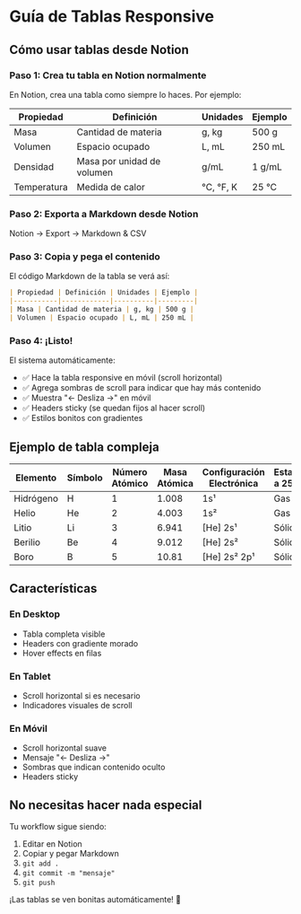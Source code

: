 # Guía de Tablas Responsive

## Cómo usar tablas desde Notion

### Paso 1: Crea tu tabla en Notion normalmente

En Notion, crea una tabla como siempre lo haces. Por ejemplo:

| Propiedad | Definición | Unidades | Ejemplo |
|-----------|------------|----------|---------|
| Masa | Cantidad de materia | g, kg | 500 g |
| Volumen | Espacio ocupado | L, mL | 250 mL |
| Densidad | Masa por unidad de volumen | g/mL | 1 g/mL |
| Temperatura | Medida de calor | °C, °F, K | 25 °C |

### Paso 2: Exporta a Markdown desde Notion

Notion → Export → Markdown & CSV

### Paso 3: Copia y pega el contenido

El código Markdown de la tabla se verá así:

```markdown
| Propiedad | Definición | Unidades | Ejemplo |
|-----------|------------|----------|---------|
| Masa | Cantidad de materia | g, kg | 500 g |
| Volumen | Espacio ocupado | L, mL | 250 mL |
```

### Paso 4: ¡Listo!

El sistema automáticamente:
- ✅ Hace la tabla responsive en móvil (scroll horizontal)
- ✅ Agrega sombras de scroll para indicar que hay más contenido
- ✅ Muestra "← Desliza →" en móvil
- ✅ Headers sticky (se quedan fijos al hacer scroll)
- ✅ Estilos bonitos con gradientes

## Ejemplo de tabla compleja

| Elemento | Símbolo | Número Atómico | Masa Atómica | Configuración Electrónica | Estado a 25°C |
|----------|---------|----------------|--------------|---------------------------|---------------|
| Hidrógeno | H | 1 | 1.008 | 1s¹ | Gas |
| Helio | He | 2 | 4.003 | 1s² | Gas |
| Litio | Li | 3 | 6.941 | [He] 2s¹ | Sólido |
| Berilio | Be | 4 | 9.012 | [He] 2s² | Sólido |
| Boro | B | 5 | 10.81 | [He] 2s² 2p¹ | Sólido |

## Características

### En Desktop
- Tabla completa visible
- Headers con gradiente morado
- Hover effects en filas

### En Tablet
- Scroll horizontal si es necesario
- Indicadores visuales de scroll

### En Móvil
- Scroll horizontal suave
- Mensaje "← Desliza →" 
- Sombras que indican contenido oculto
- Headers sticky

## No necesitas hacer nada especial

Tu workflow sigue siendo:
1. Editar en Notion
2. Copiar y pegar Markdown
3. `git add .`
4. `git commit -m "mensaje"`
5. `git push`

¡Las tablas se ven bonitas automáticamente! 🎉
